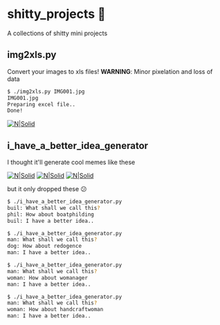 # shitty_projects :poop:
A collections of shitty mini projects

## img2xls.py
Convert your images to xls files! 
**WARNING**: Minor pixelation and loss of data

```sh
$ ./img2xls.py IMG001.jpg
IMG001.jpg
Preparing excel file..
Done!
```

[![N|Solid](https://raw.githubusercontent.com/avinayak/shitty_projects/master/screenshots/img2xls_1.PNG)](https://raw.githubusercontent.com/avinayak/shitty_projects/master/screenshots/img2xls_1.PNG)

## i_have_a_better_idea_generator
I thought it'll generate cool memes like these

[![N|Solid](https://github.com/avinayak/shitty_projects/raw/master/screenshots/ihabi1.jpg)](https://github.com/avinayak/shitty_projects/raw/master/screenshots/ihabi1.jpg)
[![N|Solid](https://github.com/avinayak/shitty_projects/raw/master/screenshots/ihabi2.png)](https://github.com/avinayak/shitty_projects/raw/master/screenshots/ihabi2.png)
[![N|Solid](https://github.com/avinayak/shitty_projects/raw/master/screenshots/ihabi4.png)](https://github.com/avinayak/shitty_projects/raw/master/screenshots/ihabi4.png)

but it only dropped these :confused:

```sh
$ ./i_have_a_better_idea_generator.py
buil: What shall we call this?
phil: How about boatphilding
buil: I have a better idea..
```
```sh
$ ./i_have_a_better_idea_generator.py
man: What shall we call this?
dog: How about redogence
man: I have a better idea..
```
```sh
$ ./i_have_a_better_idea_generator.py
man: What shall we call this?
woman: How about womanager
man: I have a better idea..
```
```sh
$ ./i_have_a_better_idea_generator.py
man: What shall we call this?
woman: How about handcraftwoman
man: I have a better idea..
```
